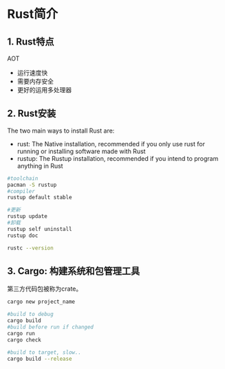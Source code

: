# Rust简介

## 1. Rust特点

AOT

* 运行速度快
* 需要内存安全
* 更好的运用多处理器

## 2. Rust安装

The two main ways to install Rust are:

* rust: The Native installation, recommended if you only use rust for running or installing software made with Rust
* rustup: The Rustup installation, recommended if you intend to program anything in Rust

```bash
#toolchain
pacman -S rustup
#compiler
rustup default stable

#更新
rustup update
#卸载
rustup self uninstall
rustup doc

rustc --version
```

## 3. Cargo: 构建系统和包管理工具

第三方代码包被称为crate。

```bash
cargo new project_name

#build to debug
cargo build
#build before run if changed 
cargo run
cargo check

#build to target, slow..
cargo build --release
```

